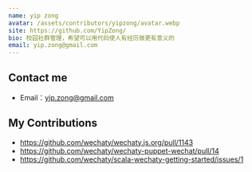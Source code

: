 ```yaml
---
name: yip zong
avatar: /assets/contributors/yipzong/avatar.webp
site: https://github.com/YipZong/
bio: 校园社群管理，希望可以用代码使人有经历做更有意义的
email: yip.zong@gmail.com
---
```


## Contact me

- Email：<yip.zong@gmail.com>

## My Contributions

- <https://github.com/wechaty/wechaty.js.org/pull/1143>
- <https://github.com/wechaty/wechaty-puppet-wechat/pull/14>
- <https://github.com/wechaty/scala-wechaty-getting-started/issues/1>
